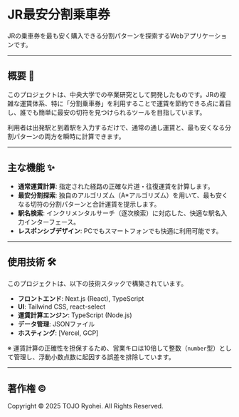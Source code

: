 # JR最安分割乗車券

JRの乗車券を最も安く購入できる分割パターンを探索するWebアプリケーションです。

---

## 概要 📝

このプロジェクトは、中央大学での卒業研究として開発したものです。JRの複雑な運賃体系、特に「分割乗車券」を利用することで運賃を節約できる点に着目し、誰でも簡単に最安の切符を見つけられるツールを目指しています。

利用者は出発駅と到着駅を入力するだけで、通常の通し運賃と、最も安くなる分割パターンの両方を瞬時に計算できます。

---

## 主な機能 ✨

* **通常運賃計算**: 指定された経路の正確な片道・往復運賃を計算します。
* **最安分割探索**: 独自のアルゴリズム（A*アルゴリズム）を用いて、最も安くなる切符の分割パターンと合計運賃を提示します。
* **駅名検索**: インクリメンタルサーチ（逐次検索）に対応した、快適な駅名入力インターフェース。
* **レスポンシブデザイン**: PCでもスマートフォンでも快適に利用可能です。

---

## 使用技術 🛠️

このプロジェクトは、以下の技術スタックで構築されています。

* **フロントエンド**: Next.js (React), TypeScript
* **UI**: Tailwind CSS, react-select
* **運賃計算エンジン**: TypeScript (Node.js)
* **データ管理**: JSONファイル
* **ホスティング**: [Vercel, GCP]

※ 運賃計算の正確性を担保するため、営業キロは10倍して整数（`number`型）として管理し、浮動小数点数に起因する誤差を排除しています。

---

## 著作権 ©

Copyright © 2025 TOJO Ryohei. All Rights Reserved.
